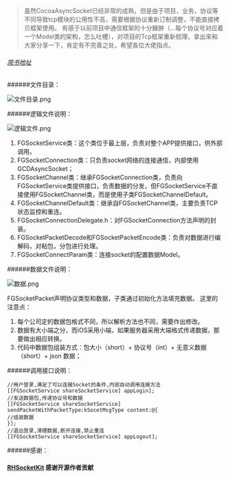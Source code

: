 
> 虽然CocoaAsyncSocket已经非常的成熟，但是由于项目，业务，协议等不同导致tcp模块的公用性不高，需要根据协议重新订制调整，不能直接拷贝框架使用。
有感于以前项目中通信框架的十分臃肿（...每个协议号对应着一个Model类的架构，怎么吐槽），对项目的Tcp框架重新梳理，拿出来和大家分享一下，肯定有不完善之处，希望各位大佬指点。

###### [简书地址](https://www.jianshu.com/p/bce3b905fbd6)

######文件目录：

![文件目录.png](https://upload-images.jianshu.io/upload_images/1637319-a6e1503af5b88284.png?imageMogr2/auto-orient/strip%7CimageView2/2/w/620)


######逻辑文件说明：

![逻辑文件.png](https://upload-images.jianshu.io/upload_images/1637319-7f86d7a328175de9.png?imageMogr2/auto-orient/strip%7CimageView2/2/w/1240)

1.  FGSocketService类：这个类位于最上层，负责对整个APP提供接口，供外部调用。
2.  FGSocketConnection类：只负责socket网络的连接通信，内部使用GCDAsyncSocket；
3. FGSocketChannel类：继承FGSocketConnection类，负责向FGSocketService类提供接口，负责数据的分发，但FGSocketService不直接使用FGSocketChannel类，而是使用子类FGSocketChannelDefault。
4. FGSocketChannelDefault类：继承自FGSocketChannel类，主要负责TCP状态监控和重连。
5. FGSocketConnectionDelegate.h：对FGSocketConnection方法声明的封装。
6. FGSocketPacketDecode和FGSocketPacketEncode类：负责对数据进行编解码，对粘包，分包进行处理。
7. FGSocketConnectParam类：连接socket的配置数据Model。

######数据文件说明：

![数据.png](https://upload-images.jianshu.io/upload_images/1637319-5f367ba5568dc386.png?imageMogr2/auto-orient/strip%7CimageView2/2/w/1240)

FGSocketPacket声明协议类型和数据，子类通过初始化方法填充数据。
这里的注意点：
1. 每个公司定的数据包格式不同，所以解析方法也不同，需要作出修改。
2. 数据有大小端之分，而iOS采用小端，如果服务器采用大端格式传递数据，那要做出相应转换。
3. 代码中数据包组装方式：包大小（short）+  协议号（int）+  无意义数据（short）+ json 数据；

######调用接口说明：

```
//用户登录,满足了可以连接Socket的条件,内部自动调用连接方法
[[FGSocketService shareSocketService] appLogin];
//发送数据包,传递协议号和数据
[[FGSocketService shareSocketService] sendPacketWithPacketType:kSocetMsgType content:@{
//组装数据
}];
//退出登录,清理数据,断开连接,禁止重连
[[FGSocketService shareSocketService] appLogout];
```
######感谢：
#### [RHSocketKit](https://github.com/zhu410289616/RHSocketKit) 感谢开源作者贡献
